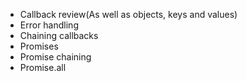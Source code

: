- Callback review(As well as objects, keys and values)
- Error handling
- Chaining callbacks
- Promises
- Promise chaining
- Promise.all